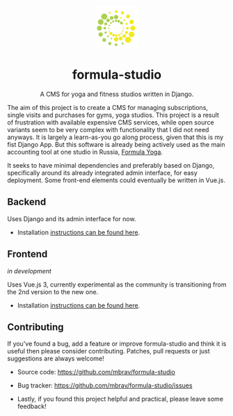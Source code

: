 <p align="center">
    <a href="https://github.com/mbrav/formula-studio" target="_blank" rel="noopener noreferrer">
        <img width="100" src="backend/static/admin/img/logo.png" title="formula-studio">
    </a>
</p>

<h1 align="center">formula-studio</h2>

<p align="center"> A CMS for yoga and fitness studios written in Django. </p>

The aim of this project is to create a CMS for managing subscriptions, single visits and purchases for gyms, yoga studios. This project is a result of frustration with available expensive CMS services, while open source variants seem to be very complex with functionality that I did not need anyways. It is largely a learn-as-you go along process, given that this is my fist Django App. But this software is already being actively used as the main accounting tool at one studio in Russia, [Formula Yoga](https://www.formulayoga.com/).   

It seeks to have minimal dependencies and preferably based on Django, specifically around its already integrated admin interface, for easy deployment. Some front-end elements could eventually be written in Vue.js.

## Backend

Uses Django and its admin interface for now.

- Installation [instructions can be found here](backend/).

## Frontend

*in development*

Uses Vue.js 3, currently experimental as the community is transitioning from the 2nd version to the new one.

- Installation [instructions can be found here](frontend/).


## Contributing

If you've found a bug, add a feature or improve formula-studio and think it is useful then please consider contributing. Patches, pull requests or just suggestions are always welcome!

- Source code: https://github.com/mbrav/formula-studio

- Bug tracker: https://github.com/mbrav/formula-studio/issues

- Lastly, if you found this project helpful and practical, please leave some feedback!

